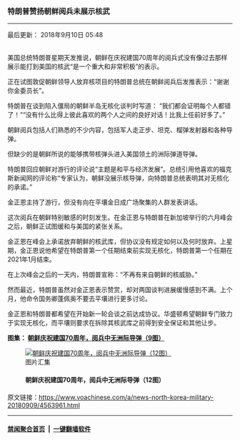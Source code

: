 ### 特朗普赞扬朝鲜阅兵未展示核武
------------------------

<div class="published">
 <span class="date" title="中国时间">
  <time datetime="2018-09-10T05:48:00+08:00">
   最后更新： 2018年9月10日 05:48
  </time>
 </span>
</div>
<br/>
<div class="wsw">
 <p>
  美国总统特朗普星期天发推说，朝鲜在庆祝建国70周年的阅兵式没有像过去那样展示能打到美国的核武“是一个重大和非常积极”的表示。
 </p>
 <p>
  正在试图敦促朝鲜领导人放弃核项目的特朗普总统在朝鲜阅兵后发推表示：“谢谢你金委员长”。
 </p>
 <p>
  特朗普在谈到陷入僵局的朝鲜半岛无核化谈判时写道： “我们都会证明每个人都错了！”“没有什么比得上彼此喜欢的两个人之间的良好对话！比我上任前好多了。”
 </p>
 <p>
  朝鲜阅兵包括人们熟悉的不少内容，包括军人走正步、坦克、榴弹发射器和各种导弹。
 </p>
 <p>
  但缺少的是朝鲜所说的能够携带核弹头进入美国领土的洲际弹道导弹。
 </p>
 <p>
  特朗普回应朝鲜对游行的评论说“主题是和平与经济发展”。总统引用他喜欢的福克斯新闻网的评论称“专家认为，朝鲜没展示核导弹，向特朗普总统表明其对无核化的承诺。”
 </p>
 <p>
  金正恩主持了游行，但没有向在平壤金日成广场聚集的人群发表讲话。
 </p>
 <p>
  这次阅兵在朝鲜特别敏感的时刻发生。在金正恩与特朗普在新加坡举行的六月峰会之后，朝鲜正试图缓和与美国的紧张关系。
 </p>
 <p>
  金正恩在峰会上承诺放弃朝鲜的核武库，但协议没有规定如何以及何时放弃。上星期，金正恩说他希望在特朗普第一个任期结束前实现无核化，特朗普第一个任期在2021年1月结束。
 </p>
 <p>
  在上次峰会之后的一天内，特朗普宣称：“不再有来自朝鲜的核威胁。”
 </p>
 <p>
  然而最近，特朗普虽然对金正恩表示赞赏，却对两国谈判进展缓慢感到不满。上个月，他命令国务卿蓬佩奥不要去平壤进行更多讨论。
 </p>
 <p>
  金正恩和特朗普都希望在开始新一轮会谈之前达成协议。华盛顿希望朝鲜专门致力于实现无核化，而平壤则要求在拆除其核武库之前得到安全保证和其他让步。
 </p>
 <p>
  <strong>
   图集：
   <a class="wsw__a" href="https://www.voachinese.com/a/n-korea-holds-military-parade-to-mark-70th-anniversary-/4564101.html">
    <span class="title">
     朝鲜庆祝建国70周年，阅兵中无洲际导弹（9图）
    </span>
   </a>
  </strong>
 </p>
 <div class="wsw__embed">
  <figure class="media-gallery-embed overlay-wrap js-media-expand" data-lbox-gallery="true" data-lbox-gallery-url="/a/n-korea-holds-military-parade-to-mark-70th-anniversary-/4564101.html">
   <a href="https://www.voachinese.com/a/n-korea-holds-military-parade-to-mark-70th-anniversary-/4564101.html" title="朝鲜庆祝建国70周年，阅兵中无洲际导弹（12图）">
    <div class="img-wrap">
     <div class="thumb thumb16_9">
      <img alt="朝鲜庆祝建国70周年，阅兵中无洲际导弹（12图）" src="https://gdb.voanews.com/244A371F-3D81-439E-B2C4-6A8EB2A1426A_w250_r1_s.jpg"/>
     </div>
     <span class="ico ico-gallery ico--media-type ico--xl">
     </span>
     <span class="ico ico-gallery ico--media-expand ico--rounded">
     </span>
    </div>
   </a>
   <figcaption class="d-flex flex-wrap overlay-content">
    <span class="label label--media label--inverted m-l-sm">
     图片汇集
    </span>
    <h4 class="title title--media title--inverted m-l-sm">
     朝鲜庆祝建国70周年，阅兵中无洲际导弹（12图）
    </h4>
   </figcaption>
   <div>
    <div data-lbox-gallery-item-src="https://gdb.voanews.com/244A371F-3D81-439E-B2C4-6A8EB2A1426A_w1024_q10_s.jpg" data-lbox-gallery-item-title="2018年9月9日，平壤庆祝朝鲜建国70周年的阅兵中，女兵走过。朝鲜阅兵包括人们熟悉的不少内容，包括军人走正步、坦克、榴弹发射器和各种导弹。但没有朝鲜所说的能够携带核弹头进入美国领土的洲际弹道导弹。 美国总统特朗普称之为&amp;ldquo;一个重大和非常积极&amp;rdquo;的表示。特朗普回应朝鲜对游行的评论说&amp;ldquo;主题是和平与经济发展&amp;rdquo;。总统引用他喜欢的福克斯新闻网的评论称&amp;ldquo;专家认为，朝鲜没展示核导弹，向特朗普总统表明其对无核化的承诺。&amp;rdquo;">
    </div>
    <div data-lbox-gallery-item-src="https://gdb.voanews.com/D616D41A-C0B5-4B6F-A7C1-5D4405D6C5F8_w1024_q10_s.jpg" data-lbox-gallery-item-title="2018年9月7日，在朝鲜建国70周年之际，朝鲜年轻人在平壤的一幅壁画前游行。">
    </div>
    <div data-lbox-gallery-item-src="https://gdb.voanews.com/E5DCCC22-9703-46A7-84C5-73038D985319_w1024_q10_s.jpg" data-lbox-gallery-item-title="2018年9月7日，平壤，朝鲜建国70周年之前，一名妇女走过为庆典做准备的金日成广场。">
    </div>
    <div data-lbox-gallery-item-src="https://gdb.voanews.com/61E6CC35-CB44-4143-A64E-EE7D056314E9_w1024_q10_s.jpg" data-lbox-gallery-item-title="2018年9月9日，平壤庆祝朝鲜建国70周年的典礼上，朝鲜领导人金正恩（Kim Jong Un）与中国第三号领导人栗战书并肩举手，手指相扣。此前有关习近平会访问朝鲜的传闻没有成为现实， 栗战书作为习近平的特使出席。上一次访问朝鲜的中国最高领导人是胡锦涛（2005年）。有分析认为，如果习近平参加活动不仅会增加华盛顿对朝鲜半岛去核化缺乏进展的忧虑，也会让已经紧张的贸易关系进一步恶化。 唯一出席朝鲜这次庆祝活动的外国元首是毛里塔尼亚总统阿齐兹。&lt;br /&gt;
&amp;nbsp;">
    </div>
    <div data-lbox-gallery-item-src="https://gdb.voanews.com/E74E4987-6C5F-4C9E-8A18-6C689EA9A19B_w1024_q10_s.jpg" data-lbox-gallery-item-title="朝鲜建国70周年庆祝晚会上的舞蹈（2018年9月8日）。">
    </div>
    <div data-lbox-gallery-item-src="https://gdb.voanews.com/84CC81AC-6027-469D-A578-2184BEBFFE44_w1024_q10_s.jpg" data-lbox-gallery-item-title="2018年9月9日，朝鲜平壤，在朝鲜成立70周年的阅兵式上，人们携带旗子，在已故朝鲜领导人金日成和金正日的雕像前列队。">
    </div>
    <div data-lbox-gallery-item-src="https://gdb.voanews.com/FC70E4EB-CF0D-45EF-B4FD-5BCD2ADA9F36_w1024_q10_s.jpg" data-lbox-gallery-item-title="2018年9月9日，平壤庆祝朝鲜建国70周年的阅兵中，坦克开过。">
    </div>
    <div data-lbox-gallery-item-src="https://gdb.voanews.com/2F93E4D2-E06B-45A4-AB22-777DB8DE39E4_w1024_q10_s.jpg" data-lbox-gallery-item-title="2018年9月9日，平壤庆祝朝鲜建国70周年的阅兵中，坦克兵敬礼。">
    </div>
    <div data-lbox-gallery-item-src="https://gdb.voanews.com/D90E0271-058A-4607-A138-70993E724572_w1024_q10_s.jpg" data-lbox-gallery-item-title="2018年9月9日，平壤庆祝朝鲜建国70周年的阅兵中，飞机组成朝鲜文的70字样。">
    </div>
    <div data-lbox-gallery-item-src="https://gdb.voanews.com/A4920D54-91A5-498F-9D09-A172FFE161EB_w1024_q10_s.jpg" data-lbox-gallery-item-title="朝鲜建国70周年庆祝晚会上的军校学生（2018年9月8日）。">
    </div>
    <div data-lbox-gallery-item-src="https://gdb.voanews.com/40B96870-DB0F-4CC9-BEF1-DA0325316249_w1024_q10_s.jpg" data-lbox-gallery-item-title="2018年9月9日，朝鲜领导人金正恩在平壤庆祝朝鲜建国70周年的典礼上。 金正恩主持了游行，但没有向在平壤金日成广场聚集的人群发表讲话。">
    </div>
    <div data-lbox-gallery-item-src="https://gdb.voanews.com/2CA6F1F6-2E0E-4681-A79F-B7A03EE4918D_w1024_q10_s.jpg" data-lbox-gallery-item-title="朝鲜成立70周年之前，政府组织外国记者参观的幼儿园里的旋转船，中间是导弹形状（2018年9月7日）。">
    </div>
   </div>
  </figure>
 </div>
 <p>
 </p>
</div>

原文链接：https://www.voachinese.com/a/news-north-korea-military-20180909/4563961.html


------------------------
#### [禁闻聚合首页](https://github.com/gfw-breaker/banned-news/blob/master/README.md) &nbsp;|&nbsp;  [一键翻墙软件](https://github.com/gfw-breaker/nogfw/blob/master/README.md)